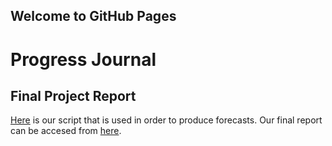 ## Welcome to GitHub Pages

# Progress Journal

## Final Project Report
[Here](IE360-Project-R.Script.R) is our script that is used in order to produce forecasts.
Our final report can be accesed from [here](IE360-Project.html).
